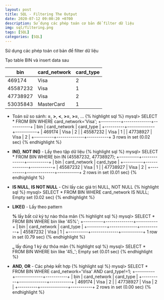 ```yaml
---
layout: post
title: SQL - Filtering The Output
date: 2020-07-12 09:00:20 +0700
description: Sử dụng các phép toán cơ bản để filter dữ liệu
img: sql/filtering.png
tags: [SQL]
categories: [SQL]
---
```


Sử dụng các phép toán cơ bản để filter dữ liệu

Tạo table BIN và insert data sau

| bin      | card_network | card_type |
|----------|--------------|-----------|
| 469174   | Visa         | 2         |
| 45587232 | Visa         | 1         |
| 47738927 | Visa         | 2         |
| 53035843 | MasterCard   | 1         |

- Toán sử so sánh: **=**, **>**, **<**, **>=**, **>=**, ...
{% highlight sql %}
mysql> SELECT * FROM BIN WHERE card_network='Visa';
+----------+--------------+-----------+
| bin      | card_network | card_type |
+----------+--------------+-----------+
|   469174 | Visa         |         2 |
| 45587232 | Visa         |         1 |
| 47738927 | Visa         |         2 |
+----------+--------------+-----------+
3 rows in set (0.02 sec)
{% endhighlight %}

- **IN()**, **NOT IN()** - Lấy theo tập dữ liệu
{% highlight sql %}
mysql> SELECT * FROM BIN WHERE bin IN (45587232, 47738927);
+----------+--------------+-----------+
| bin      | card_network | card_type |
+----------+--------------+-----------+
| 45587232 | Visa         |         1 |
| 47738927 | Visa         |         2 |
+----------+--------------+-----------+
2 rows in set (0.01 sec)
{% endhighlight %}

- **IS NULL**, **IS NOT NULL** - Chỉ lấy các giá trị NULL, NOT NULL
{% highlight sql %}
mysql> SELECT * FROM BIN WHERE card_network IS NULL;
Empty set (0.02 sec)
{% endhighlight %}

- **LIKE()** - Lấy theo pattern

  **%** lấy bất cứ ký tự nào thỏa mãn
{% highlight sql %}
mysql> SELECT * FROM BIN WHERE bin like '45%';
+----------+--------------+-----------+
| bin      | card_network | card_type |
+----------+--------------+-----------+
| 45587232 | Visa         |         1 |
+----------+--------------+-----------+
1 row in set (0.79 sec)
{% endhighlight %}

  **_** lấy đúng 1 ký dự thỏa mãn
{% highlight sql %}
mysql> SELECT * FROM BIN WHERE bin like '45_';
Empty set (0.01 sec)
{% endhighlight %}

- **AND**, **OR** - Các phép kết hợp
{% highlight sql %}
mysql> SELECT * FROM BIN WHERE card_network='Visa' AND card_type!=1;
+----------+--------------+-----------+
| bin      | card_network | card_type |
+----------+--------------+-----------+
|   469174 | Visa         |         2 |
| 47738927 | Visa         |         2 |
+----------+--------------+-----------+
2 rows in set (0.00 sec)
{% endhighlight %}